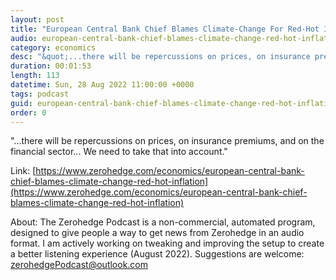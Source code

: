 ```yaml
---
layout: post
title: "European Central Bank Chief Blames Climate-Change For Red-Hot Inflation"
audio: european-central-bank-chief-blames-climate-change-red-hot-inflation-0
category: economics
desc: "&quot;...there will be repercussions on prices, on insurance premiums, and on the financial sector... We need to take that into account.&quot;"
duration: 00:01:53
length: 113
datetime: Sun, 28 Aug 2022 11:00:00 +0000
tags: podcast
guid: european-central-bank-chief-blames-climate-change-red-hot-inflation-0
order: 0
---
```

&quot;...there will be repercussions on prices, on insurance premiums, and on the financial sector... We need to take that into account.&quot;

Link: [https://www.zerohedge.com/economics/european-central-bank-chief-blames-climate-change-red-hot-inflation](https://www.zerohedge.com/economics/european-central-bank-chief-blames-climate-change-red-hot-inflation)

About: The Zerohedge Podcast is a non-commercial, automated program, designed to give people a way to get news from Zerohedge in an audio format.  I am actively working on tweaking and improving the setup to create a better listening experience (August 2022).  Suggestions are welcome: [zerohedgePodcast@outlook.com](mailto:zerohedgePodcast@outlook.com)